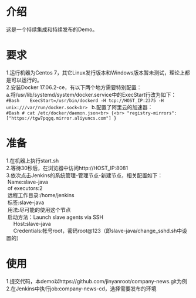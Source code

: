 # 介绍
这是一个持续集成和持续发布的Demo。

# 要求
1.运行机器为Centos 7，其它Linux发行版本和Windows版本暂未测试，理论上都是可以运行的。<br>
2.安装Docker 17.06.2-ce，有以下两个地方需要特别配置：<br>
  a.将/usr/lib/systemd/system/docker.service中的ExecStart行改为如下：<br>
    ```#Bash
    ExecStart=/usr/bin/dockerd -H tcp://HOST_IP:2375 -H unix:///var/run/docker.sock<br>
    ```
  b.配置了阿里云的加速器：<br>
    ```#Bash
    # cat /etc/docker/daemon.json<br>
    {<br>
        "registry-mirrors": ["https://tgw7pqgq.mirror.aliyuncs.com"]
    }
    ```
    
# 准备
1.在机器上执行start.sh<br>
2.等待30秒后，在浏览器中访问http://HOST_IP:8081<br>
3.依次点击Jenkins的系统管理-管理节点-新建节点，相关配置如下：<br>
  Name:slave-java<br>
  of executors:2<br>
  远程工作目录:/home/jenkins<br>
  标签:slave-java<br>
  用法:尽可能的使用这个节点<br>
  启动方法：Launch slave agents via SSH<br>
      Host:slave-java<br>
      Credentials:帐号root，密码root@123（即slave-java/change_sshd.sh中设置的）<br>
  
# 使用
1.提交代码，本demo以https://github.com/jinyanroot/company-news.git为例<br>
2.在Jenkins中执行job:company-news-cd，选择需要发布的环境<br>
